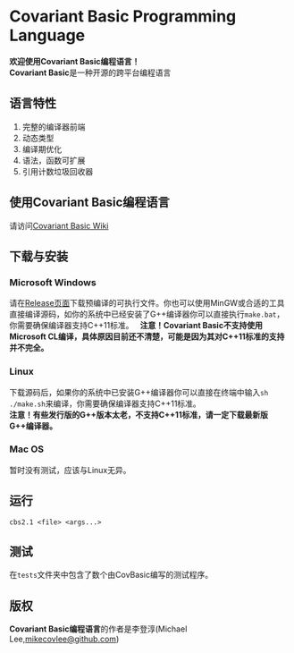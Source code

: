 # Covariant Basic Programming Language #
**欢迎使用Covariant Basic编程语言！**  
**Covariant Basic**是一种开源的跨平台编程语言
## 语言特性 ##
1. 完整的编译器前端
2. 动态类型
3. 编译期优化
4. 语法，函数可扩展
5. 引用计数垃圾回收器
  
## 使用Covariant Basic编程语言 ##
请访问[Covariant Basic Wiki](https://github.com/mikecovlee/covbasic/wiki)
## 下载与安装 ##
### Microsoft Windows ###
请在[Release页面](https://github.com/mikecovlee/covbasic/releases/latest)下载预编译的可执行文件。你也可以使用MinGW或合适的工具直接编译源码，如你的系统中已经安装了G++编译器你可以直接执行`make.bat`，你需要确保编译器支持C++11标准。  
**注意！Covariant Basic不支持使用Microsoft CL编译，具体原因目前还不清楚，可能是因为其对C++11标准的支持并不完全。**
### Linux ###
下载源码后，如果你的系统中已安装G++编译器你可以直接在终端中输入`sh ./make.sh`来编译，你需要确保编译器支持C++11标准。  
**注意！有些发行版的G++版本太老，不支持C++11标准，请一定下载最新版G++编译器。**
### Mac OS ###
暂时没有测试，应该与Linux无异。
## 运行 ##
`cbs2.1 <file> <args...>`
## 测试 ##
在`tests`文件夹中包含了数个由CovBasic编写的测试程序。
## 版权 ##
**Covariant Basic编程语言**的作者是李登淳(Michael Lee,mikecovlee@github.com)
